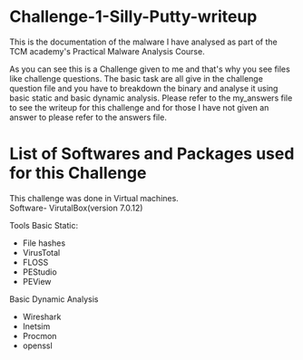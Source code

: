 # Challenge-1-Silly-Putty-writeup
This is the documentation of the malware I have analysed as part of the TCM academy's Practical Malware Analysis Course.

As you can see this is a Challenge given to me and that's why you see files like challenge questions. The basic task are all give in the challenge question file and you have to breakdown the binary and analyse it using basic static and basic dynamic analysis. Please refer to the my_answers file to see the writeup for this challenge and for those I have not given an answer to please refer to the answers file.

# List of Softwares and Packages used for this Challenge
This challenge was done in Virtual machines. <br />
Software- VirutalBox(version 7.0.12)

Tools
Basic Static:
- File hashes
- VirusTotal
- FLOSS
- PEStudio
- PEView

Basic Dynamic Analysis
- Wireshark
- Inetsim
- Procmon
- openssl

